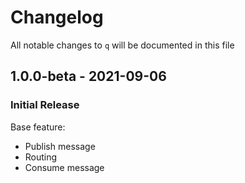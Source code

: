 # Changelog

All notable changes to `q` will be documented in this file

## 1.0.0-beta - 2021-09-06

### Initial Release
Base feature:
- Publish message
- Routing
- Consume message
